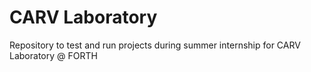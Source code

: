 # CARV Laboratory

Repository to test and run projects during summer internship for CARV Laboratory @ FORTH

